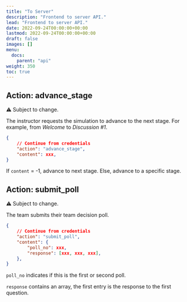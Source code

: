 ```yaml
---
title: "To Server"
description: "Frontend to server API."
lead: "Frontend to server API."
date: 2022-09-24T00:00:00+00:00
lastmod: 2022-09-24T00:00:00+00:00
draft: false
images: []
menu:
  docs:
    parent: "api"
weight: 350
toc: true
---
```


## Action: advance_stage

:warning: Subject to change.

The instructor requests the simulation to advance to the next stage. 
For example, from *Welcome* to *Discussion #1*.

```json
{
    // Continue from credentials
    "action": "advance_stage",
    "content": xxx,
}
```

If `content` = -1, advance to next stage. Else, advance to a specific stage.

## Action: submit_poll

:warning: Subject to change.

The team submits their team decision poll.

```json
{
    // Continue from credentials
    "action": "submit_poll",
    "content": {
        "poll_no": xxx,
        "response": [xxx, xxx, xxx],
    },
}
```

`poll_no` indicates if this is the first or second poll.

`response` contains an array, the first entry is the response to the first question.
